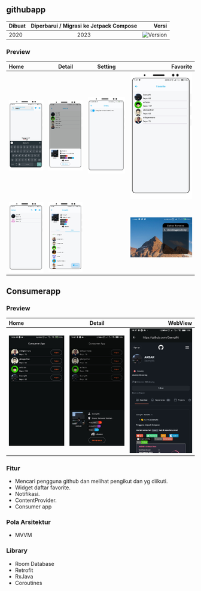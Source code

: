 ## githubapp

|Dibuat|Diperbarui /  Migrasi ke Jetpack Compose|Versi|
|:--|:--:|--:|
|2020|2023|![Version](https://img.shields.io/badge/version-2.0-green)|.

### Preview

|Home|Detail|Setting|Favorite|
|:--|:--:|:--:|--:|
|![Preview 1](screenshoot/home.png)|![Preview 3](screenshoot/detail.png)|![Preview 1](screenshoot/setting.png)|![Preview 5](screenshoot/favorites.png)
|![Preview 2](screenshoot/home1.png)|![Preview 4](screenshoot/detail1.png)||![Preview 5](screenshoot/widget.jpg)|


## Consumerapp

### Preview

|Home|Detail|WebView|
|:--|:--:|--:|
|![Preview 1](screenshoot/home.jpg)|![Preview 1](screenshoot/detail.jpg)|![Preview 1](screenshoot/webview.jpg)|

### Fitur
- Mencari pengguna github dan melihat pengikut dan yg diikuti.
- Widget daftar favorite.
- Notifikasi.
- ContentProvider.
- Consumer app

### Pola Arsitektur
- MVVM

### Library
- Room Database
- Retrofit
- RxJava
- Coroutines
